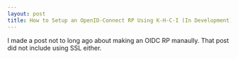 ```yaml
---
layout: post
title: How to Setup an OpenID-Connect RP Using K-H-C-I (In Development)
---
```


I made a post not to long ago about making an OIDC RP manaully. That post did not include using SSL either. 
